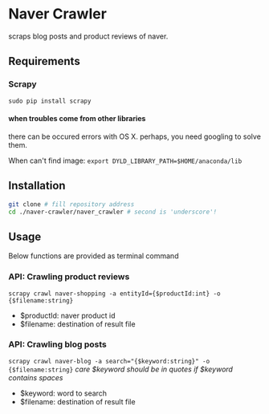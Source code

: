 # Naver Crawler

scraps blog posts and product reviews of naver.

## Requirements

### Scrapy

`sudo pip install scrapy`

#### when troubles come from other libraries

there can be occured errors with OS X. perhaps, you need googling to solve them.

When can't find image: `export DYLD_LIBRARY_PATH=$HOME/anaconda/lib`

## Installation

```sh
git clone # fill repository address
cd ./naver-crawler/naver_crawler # second is 'underscore'!
```

## Usage

Below functions are provided as terminal command

### API: Crawling product reviews

`scrapy crawl naver-shopping -a entityId={$productId:int} -o {$filename:string}`

* $productId: naver product id
* $filename: destination of result file

### API: Crawling blog posts

`scrapy crawl naver-blog -a search="{$keyword:string}" -o {$filename:string}`
*care $keyword should be in quotes if $keyword contains spaces*

* $keyword: word to search
* $filename: destination of result file